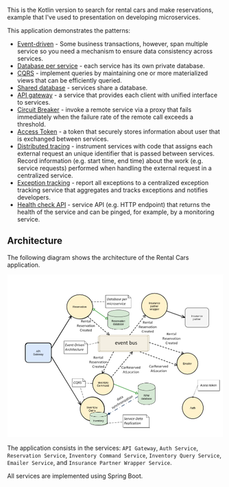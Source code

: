This is the Kotlin version to search for rental cars and make reservations, example that I've used to presentation
on developing microservices.

This application demonstrates the patterns:

* [Event-driven](https://microservices.io/patterns/data/event-driven-architecture.html) - Some business transactions, however, span multiple service so you need a mechanism to ensure data consistency across services.
* [Database per service](https://microservices.io/patterns/data/database-per-service.html) - each service has its own private database.
* [CQRS](http://microservices.io/patterns/data/cqrs.html) - implement queries by maintaining one or more materialized views that can be efficiently queried.
* [Shared database](https://microservices.io/patterns/data/shared-database.html) - services share a database.
* [API gateway](https://microservices.io/patterns/apigateway.html) - a service that provides each client with unified interface to services.
* [Circuit Breaker](https://microservices.io/patterns/reliability/circuit-breaker.html) - invoke a remote service via a proxy that fails immediately when the failure rate of the remote call exceeds a threshold.
* [Access Token](https://microservices.io/patterns/security/access-token.html) - a token that securely stores information about user that is exchanged between services.
* [Distributed tracing](https://microservices.io/patterns/observability/distributed-tracing.html) - instrument services with code that assigns each external request an unique identifier that is passed between services. Record information (e.g. start time, end time) about the work (e.g. service requests) performed when handling the external request in a centralized service.
* [Exception tracking](https://microservices.io/patterns/observability/exception-tracking.html) - report all exceptions to a centralized exception tracking service that aggregates and tracks exceptions and notifies developers.
* [Health check API](https://microservices.io/patterns/observability/health-check-api.html) - service API (e.g. HTTP endpoint) that returns the health of the service and can be pinged, for example, by a monitoring service.

## Architecture

The following diagram shows the architecture of the Rental Cars application.

![](./images/architecture_rental_car.png)

The application consists in the services: `API Gateway`, `Auth Service`, `Reservation Service`, `Inventory Command Service`, `Inventory Query Service`, `Emailer Service`, and `Insurance Partner Wrapper Service`.

All services are implemented using Spring Boot.